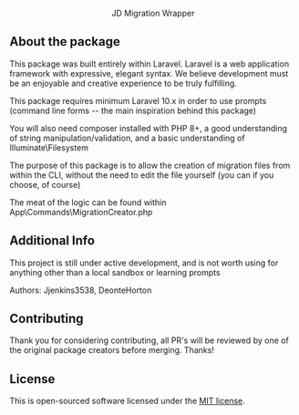 <p align="center">JD Migration Wrapper</p>

## About the package

This package was built entirely within Laravel. 
Laravel is a web application framework with expressive, elegant syntax. We believe development must be an enjoyable and creative experience to be truly fulfilling.

This package requires minimum Laravel 10.x in order to use prompts (command line forms -- the main inspiration behind this package)

You will also need composer installed with PHP 8+, a good understanding of string manipulation/validation, and a basic understanding of Illuminate\Filesystem

The purpose of this package is to allow the creation of migration files from within the CLI, without the need to edit the file yourself (you can if you choose, of course)

The meat of the logic can be found within App\Commands\MigrationCreator.php

## Additional Info
This project is still under active development, and is not worth using for anything other than a local sandbox or learning prompts

Authors: Jjenkins3538, DeonteHorton


## Contributing

Thank you for considering contributing, all PR's will be reviewed by one of the original package creators before merging. Thanks!

## License

This is open-sourced software licensed under the [MIT license](https://opensource.org/licenses/MIT).
